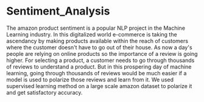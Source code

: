 # Sentiment_Analysis
The amazon product sentiment is a popular NLP project in the Machine Learning industry. In this digitalized world e-commerce is taking the ascendancy by making products available within the reach of customers where the customer doesn't have to go out of their house. As now a day's people are relying on online products so the importance of a review is going higher. For selecting a product, a customer needs to go through thousands of reviews to understand a product. But in this prospering day of machine learning, going through thousands of reviews would be much easier if a model is used to polarize those reviews and learn from it. We used supervised learning method on a large scale amazon dataset to polarize it and get satisfactory accuracy.

